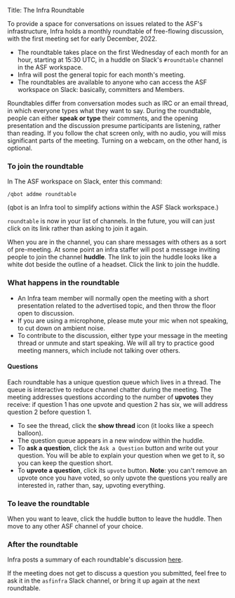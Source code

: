 Title: The Infra Roundtable

To provide a space for conversations on issues related to the ASF's infrastructure, Infra holds a monthly roundtable of free-flowing discussion, with the first meeting set for early December, 2022.

  - The roundtable takes place on the first Wednesday of each month for an hour, starting at 15:30 UTC, in a huddle on Slack's `#roundtable` channel in the ASF workspace.
  - Infra will post the general topic for each month's meeting.
  - The roundtables are available to anyone who can access the ASF workspace on Slack: basically, committers and Members.

Roundtables differ from conversation modes such as IRC or an email thread, in which everyone types what they want to say. During the roundtable, people can either **speak or type** their comments, and the opening presentation and the discussion presume participants are listening, rather than reading. If you follow the chat screen only, with no audio, you will miss significant parts of the meeting. Turning on a webcam, on the other hand, is optional.

### To join the roundtable

In The ASF workspace on Slack, enter this command:

`/qbot addme roundtable`

(qbot is an Infra tool to simplify actions within the ASF Slack workspace.)

`roundtable` is now in your list of channels. In the future, you will can just click on its link rather than asking to join it again.

When you are in the channel, you can share messages with others as a sort of pre-meeting. At some point an infra staffer will post a message inviting people to join the channel **huddle**. The link to join the huddle looks like a white dot beside the outline of a headset. Click the link to join the huddle.

### What happens in the roundtable

  - An Infra team member will normally open the meeting with a short presentation related to the advertised topic, and then throw the floor open to discussion. 
  - If you are using a microphone, please mute your mic when not speaking, to cut down on ambient noise.
  - To contribute to the discussion, either type your message in the meeting thread or unmute and start speaking. We will all try to practice good meeting manners, which include not talking over others.

#### Questions
Each roundtable has a unique question queue which lives in a thread. The queue is interactive to reduce channel chatter during the meeting. The meeting addresses questions according to the number of **upvotes** they receive: if question 1 has one upvote and question 2 has six, we will address question 2 before question 1.
  - To see the thread, click the **show thread** icon (it looks like a speech balloon). 
  - The question queue appears in a new window within the huddle.
  - To **ask a question**, click the `Ask a Question` button and write out your question. You will be able to explain your question when we get to it, so you can keep the question short.
  - To **upvote a question**, click its `upvote` button. **Note**: you can't remove an upvote once you have voted, so only upvote the questions you really are interested in, rather than, say, upvoting everything.

### To leave the roundtable

When you want to leave, click the huddle button to leave the huddle. Then move to any other ASF channel of your choice.

### After the roundtable

Infra posts a summary of each roundtable's discussion <a href="https://cwiki.apache.org/confluence/display/INFRA/Infra+Roundtable" target="_blank">here</a>.

If the meeting does not get to discuss a question you submitted, feel free to ask it in the `asfinfra` Slack channel, or bring it up again at the next roundtable. 
